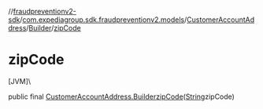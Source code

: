//[fraudpreventionv2-sdk](../../../../index.md)/[com.expediagroup.sdk.fraudpreventionv2.models](../../index.md)/[CustomerAccountAddress](../index.md)/[Builder](index.md)/[zipCode](zip-code.md)

# zipCode

[JVM]\

public final [CustomerAccountAddress.Builder](index.md)[zipCode](zip-code.md)([String](https://docs.oracle.com/javase/8/docs/api/java/lang/String.html)zipCode)
